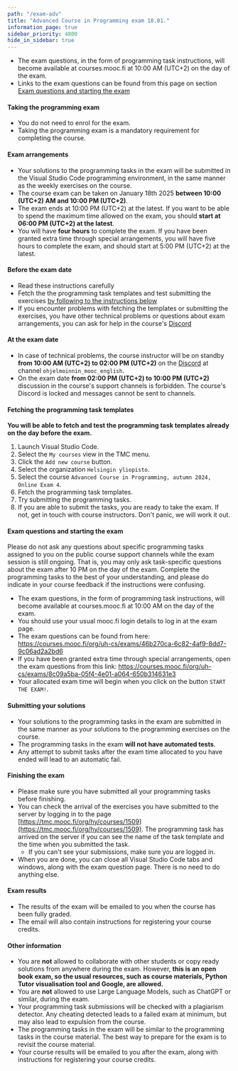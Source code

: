 ```yaml
---
path: "/exam-adv"
title: "Advanced Course in Programming exam 18.01."
information_page: true
sidebar_priority: 4800
hide_in_sidebar: true
---
```


<!--# Advanced Course in Programming-->

* The exam questions, in the form of programming task instructions, will become available at courses.mooc.fi at 10:00 AM (UTC+2) on the day of the exam.
* Links to the exam questions can be found from this page on section [Exam questions and starting the exam](#exam-questions-and-starting-the-exam)

#### Taking the programming exam

* You do not need to enrol for the exam.
* Taking the programming exam is a mandatory requirement for completing the course.

#### Exam arrangements

* Your solutions to the programming tasks in the exam will be submitted in the Visual Studio Code programming environment, in the same manner as the weekly exercises on the course.
* The course exam can be taken on January 18th 2025 **between 10:00 (UTC+2) AM and 10:00 PM (UTC+2)**.
* The exam ends at 10:00 PM (UTC+2) at the latest. If you want to be able to spend the maximum time allowed on the exam, you should **start at 06:00 PM (UTC+2) at the latest**.
* You will have **four hours** to complete the exam. If you have been granted extra time through special arrangements, you will have five hours to complete the exam, and should start at 5:00 PM (UTC+2) at the latest.

#### Before the exam date

* Read these instructions carefully
* Fetch the the programming task templates and test submitting the exercises [by following to the instructions below](#fetching-the-programming-task-templates)
* If you encounter problems with fetching the templates or submitting the exercises, you have other technical problems or questions about exam arrangements, you can ask for help in the course's [Discord](https://study.cs.helsinki.fi/discord/join/ohjelmoinnin_mooc)

#### At the exam date

* In case of technical problems, the course instructor will be on standby **from 10:00 AM (UTC+2) to 02:00 PM (UTC+2)** on the [Discord](https://study.cs.helsinki.fi/discord/join/ohjelmoinnin_mooc) at channel `ohjelmoinnin_mooc_english`.
* On the exam date **from 02:00 PM (UTC+2) to 10:00 PM (UTC+2)** discussion in the course's support channels is forbidden. The course's Discord is locked and messages cannot be sent to channels.

#### Fetching the programming task templates

**You will be able to fetch and test the programming task templates already on the day before the exam.**

1. Launch Visual Studio Code.
2. Select the `My courses` view in the TMC menu.
3. Click the `Add new course` button.
4. Select the organization `Helsingin yliopisto`.
5. Select the course `Advanced Course in Programming, autumn 2024, Online Exam 4`.
6. Fetch the programming task templates.
7. Try submitting the programming tasks.
8. If you are able to submit the tasks, you are ready to take the exam. If not, get in touch with course instructors. Don't panic, we will work it out.

#### Exam questions and starting the exam
<notice>
Please do not ask any questions about specific programming tasks assigned to you on the public course support channels while the exam session is still ongoing. That is, you may only ask task-specific questions about the exam after 10 PM on the day of the exam. Complete the programming tasks to the best of your understanding, and please do indicate in your course feedback if the instructions were confusing.
</notice>

* The exam questions, in the form of programming task instructions, will become available at courses.mooc.fi at 10:00 AM on the day of the exam.
* You should use your usual mooc.fi login details to log in at the exam page.
* The exam questions can be found from here: <a href="https://courses.mooc.fi/org/uh-cs/exams/46b270ca-6c82-4af9-8dd7-9c06ad2a2bd6">https://courses.mooc.fi/org/uh-cs/exams/46b270ca-6c82-4af9-8dd7-9c06ad2a2bd6</a>
* If you have been granted extra time through special arrangements, open the exam questions from this link: <a href="https://courses.mooc.fi/org/uh-cs/exams/8c09a5ba-05f4-4e01-a064-650b314631e3">https://courses.mooc.fi/org/uh-cs/exams/8c09a5ba-05f4-4e01-a064-650b314631e3</a>
* Your allocated exam time will begin when you click on the button `START THE EXAM!`.

#### Submitting your solutions

* Your solutions to the programming tasks in the exam are submitted in the same manner as your solutions to the programming exercises on the course.
* The programming tasks in the exam **will not have automated tests**.
* Any attempt to submit tasks after the exam time allocated to you have ended will lead to an automatic fail.

#### Finishing the exam

* Please make sure you have submitted all your programming tasks before finishing.
* You can check the arrival of the exercises you have submitted to the server by logging in to the page [https://tmc.mooc.fi/org/hy/courses/1509](https://tmc.mooc.fi/org/hy/courses/1509). The programming task has arrived on the server if you can see the name of the task template and the time when you submitted the task.
    * If you can't see your submissions, make sure you are logged in.
* When you are done, you can close all Visual Studio Code tabs and windows, along with the exam question page. There is no need to do anything else.

#### Exam results

* The results of the exam will be emailed to you when the course has been fully graded.
* The email will also contain instructions for registering your course credits.

#### Other information

* You are **not** allowed to collaborate with other students or copy ready solutions from anywhere during the exam. However, **this is an open book exam, so the usual resources, such as course materials, Python Tutor visualisation tool and Google, are allowed.**
* You are **not** allowed to use Large Language Models, such as ChatGPT or similar, during the exam.
* Your programming task submissions will be checked with a plagiarism detector. Any cheating detected leads to a failed exam at minimum, but may also lead to expulsion from the course.
* The programming tasks in the exam will be similar to the programming tasks in the course material. The best way to prepare for the exam is to revisit the course material.
* Your course results will be emailed to you after the exam, along with instructions for registering your course credits.
